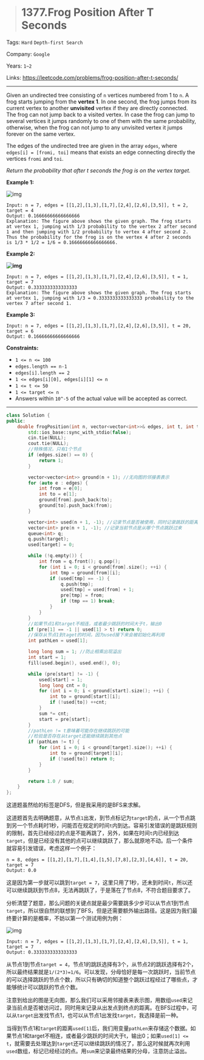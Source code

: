 > # 1377.Frog Position After T Seconds

Tags: `Hard` `Depth-first Search`

Company: `Google`

Years: `1~2`

Links: <https://leetcode.com/problems/frog-position-after-t-seconds/>

-----

Given an undirected tree consisting of `n` vertices numbered from 1 to `n`. A frog starts jumping from the **vertex 1**. In one second, the frog jumps from its current vertex to another **unvisited** vertex if they are directly connected. The frog can not jump back to a visited vertex. In case the frog can jump to several vertices it jumps randomly to one of them with the same probability, otherwise, when the frog can not jump to any unvisited vertex it jumps forever on the same vertex. 

The edges of the undirected tree are given in the array `edges`, where `edges[i] = [fromi, toi]` means that exists an edge connecting directly the vertices `fromi` and `toi`.

*Return the probability that after t seconds the frog is on the vertex target.*

 

**Example 1:**

![img](https://assets.leetcode.com/uploads/2020/02/20/frog_2.png)

```
Input: n = 7, edges = [[1,2],[1,3],[1,7],[2,4],[2,6],[3,5]], t = 2, target = 4
Output: 0.16666666666666666 
Explanation: The figure above shows the given graph. The frog starts at vertex 1, jumping with 1/3 probability to the vertex 2 after second 1 and then jumping with 1/2 probability to vertex 4 after second 2. Thus the probability for the frog is on the vertex 4 after 2 seconds is 1/3 * 1/2 = 1/6 = 0.16666666666666666. 
```

**Example 2:**

**![img](https://assets.leetcode.com/uploads/2020/02/20/frog_3.png)**

```
Input: n = 7, edges = [[1,2],[1,3],[1,7],[2,4],[2,6],[3,5]], t = 1, target = 7
Output: 0.3333333333333333
Explanation: The figure above shows the given graph. The frog starts at vertex 1, jumping with 1/3 = 0.3333333333333333 probability to the vertex 7 after second 1. 
```

**Example 3:**

```
Input: n = 7, edges = [[1,2],[1,3],[1,7],[2,4],[2,6],[3,5]], t = 20, target = 6
Output: 0.16666666666666666
```

 

**Constraints:**

- `1 <= n <= 100`
- `edges.length == n-1`
- `edges[i].length == 2`
- `1 <= edges[i][0], edges[i][1] <= n`
- `1 <= t <= 50`
- `1 <= target <= n`
- Answers within `10^-5` of the actual value will be accepted as correct.

-----

```c++
class Solution {
public:
    double frogPosition(int n, vector<vector<int>>& edges, int t, int target) {
        std::ios_base::sync_with_stdio(false);
		cin.tie(NULL);
		cout.tie(NULL);
		//特殊情况，只有1个节点
		if (edges.size() == 0) {
			return 1;
		}

		vector<vector<int>> ground(n + 1); //无向图的邻接表表示
		for (auto e : edges) {
			int from = e[0];
			int to = e[1];
			ground[from].push_back(to);
			ground[to].push_back(from);
		}

		vector<int> used(n + 1, -1); //记录节点是否被使用，同时记录跳跃的距离
		vector<int> pre(n + 1, -1); //记录当前节点是从哪个节点跳跃过来
		queue<int> q;
		q.push(target);
		used[target] = 0;

		while (!q.empty()) {
			int from = q.front(); q.pop();
			for (int i = 0; i < ground[from].size(); ++i) {
				int tmp = ground[from][i];
				if (used[tmp] == -1) {
					q.push(tmp);
					used[tmp] = used[from] + 1;
					pre[tmp] = from;
					if (tmp == 1) break;
				}
			}
		}
        //如果节点1和target不相连，或者最少跳跃的时间大于t，输出0
		if (pre[1] == -1 || used[1] > t) return 0;
        //保存从节点1到taget的时间，因为used接下来会被初始化再利用
		int pathLen = used[1];

		long long sum = 1; //防止相乘出现溢出
		int start = 1;
		fill(used.begin(), used.end(), 0);

		while (pre[start] != -1) {
			used[start] = 1;
			long long cnt = 0;
			for (int i = 0; i < ground[start].size(); ++i) {
				int to = ground[start][i];
				if (!used[to]) ++cnt;
			}
			sum *= cnt;
			start = pre[start];
		}
        //pathLen != t意味着可能存在继续跳跃的可能
        //检验是否存在从target还能继续跳到其他点
		if (pathLen != t) {
			for (int i = 0; i < ground[target].size(); ++i) {
				int to = ground[target][i];
				if (!used[to]) return 0;
			}
		}

		return 1.0 / sum;
    }
};
```

这道题虽然给的标签是DFS，但是我采用的是BFS来求解。

这道题首先去明确题意，从节点`1`出发，到节点标记为`target`的点，从一个节点跳到另一个节点耗时1秒，问能否在规定的时间`t`内到达。容易引发错误的是跳跃规则的限制，首先已经经过的点是不能再跳了，另外，如果在时间`t`内已经到达`target`，但是已经没有其他的点可以继续跳跃了，那么就原地不动。后一个条件就容易引发错误，考虑这样一个例子：

```
n = 8, edges = [[1,2],[1,7],[1,4],[1,5],[7,8],[2,3],[4,6]], t = 20, target = 7
Output: 0.0
```

这是因为第一步就可以跳到`target = 7`，这里只用了1秒，还未到时间`t`，所以还可以继续跳跃到节点8，无法再跳跃了，于是落在了节点8，不符合题目要求了。

分析清楚了题意，那么问题的关键点就是最少需要跳多少步可以从节点1到节点`target`，所以很自然的联想到了BFS，但是还需要额外输出路径。这是因为我们最终要计算的是概率，不妨以第一个测试用例为例：

![img](https://assets.leetcode.com/uploads/2020/02/20/frog_2.png)

```
Input: n = 7, edges = [[1,2],[1,3],[1,7],[2,4],[2,6],[3,5]], t = 1, target = 7
Output: 0.3333333333333333
```

从节点1到节点`target = 4`，节点1的跳跃选择有3个，从节点2的跳跃选择有2个，所以最终结果就是`1/(2*3)=1/6`。可以发现，分母恰好是每一次跳跃时，当前节点的可以选择跳跃的节点个数，所以只有确切的知道整个跳跃过程经过了哪些点，才能够统计可以跳跃的节点个数。

注意到给出的图是无向图，那么我们可以采用邻接表来表示图，用数组`used`来记录当前点是否被访问过，同时用来记录从出发点到终点的距离。在BFS过程中，可以从`target`出发找节点1，也可以从节点1出发找`target`，我选择是前一种。

当得到节点1和`target`的距离`used[1]`后，我们用变量`pathLen`来存储这个数据。如果节点1和target不相连，或者最少跳跃的时间大于t，输出0；如果`used[1] <= t`，就需要去处理达到`target`还可以继续跳跃的情况了，那么这时候就再次利用`used`数组，标记已经经过的点。用`sum`来记录最终结果的分母，注意防止溢出。

